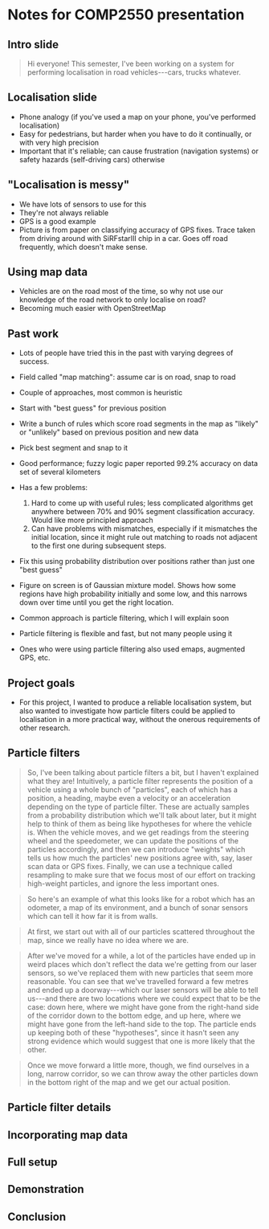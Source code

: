 # Notes for COMP2550 presentation

## Intro slide

> Hi everyone! This semester, I've been working on a system for performing
> localisation in road vehicles---cars, trucks whatever.

## Localisation slide

- Phone analogy (if you've used a map on your phone, you've performed
  localisation)
- Easy for pedestrians, but harder when you have to do it continually, or with
  very high precision
- Important that it's reliable; can cause frustration (navigation systems) or
  safety hazards (self-driving cars) otherwise

## "Localisation is messy"

- We have lots of sensors to use for this
- They're not always reliable
- GPS is a good example
- Picture is from paper on classifying accuracy of GPS fixes. Trace taken from
  driving around with SiRFstarIII chip in a car. Goes off road frequently, which
  doesn't make sense.

## Using map data

- Vehicles are on the road most of the time, so why not use our knowledge of the
  road network to only localise on road?
- Becoming much easier with OpenStreetMap

## Past work

- Lots of people have tried this in the past with varying degrees of success.
- Field called "map matching": assume car is on road, snap to road
- Couple of approaches, most common is heuristic

- Start with "best guess" for previous position
- Write a bunch of rules which score road segments in the map as "likely" or
  "unlikely" based on previous position and new data
- Pick best segment and snap to it
- Good performance; fuzzy logic paper reported 99.2% accuracy on data set of
  several kilometers
- Has a few problems:
  1. Hard to come up with useful rules; less complicated algorithms get anywhere
     between 70% and 90% segment classification accuracy. Would like more
     principled approach
  2. Can have problems with mismatches, especially if it mismatches the initial
     location, since it might rule out matching to roads not adjacent to the
     first one during subsequent steps.

- Fix this using probability distribution over positions rather than just one
  "best guess"
- Figure on screen is of Gaussian mixture model. Shows how some regions have
  high probability initially and some low, and this narrows down over time until
  you get the right location.
- Common approach is particle filtering, which I will explain soon
- Particle filtering is flexible and fast, but not many people using it
- Ones who were using particle filtering also used emaps, augmented GPS, etc.

## Project goals

- For this project, I wanted to produce a reliable localisation system, but also
  wanted to investigate how particle filters could be applied to localisation in
  a more practical way, without the onerous requirements of other research.

## Particle filters

> So, I've been talking about particle filters a bit, but I haven't explained
> what they are! Intuitively, a particle filter represents the position of a
> vehicle using a whole bunch of "particles", each of which has a position, a
> heading, maybe even a velocity or an acceleration depending on the type of
> particle filter. These are actually samples from a probability distribution
> which we'll talk about later, but it might help to think of them as being like
> hypotheses for where the vehicle is. When the vehicle moves, and we get
> readings from the steering wheel and the speedometer, we can update the
> positions of the particles accordingly, and then we can introduce "weights"
> which tells us how much the particles' new positions agree with, say, laser
> scan data or GPS fixes. Finally, we can use a technique called resampling to
> make sure that we focus most of our effort on tracking high-weight particles,
> and ignore the less important ones.

> So here's an example of what this looks like for a robot which has an
> odometer, a map of its environment, and a bunch of sonar sensors which can
> tell it how far it is from walls.

> At first, we start out with all of our particles scattered throughout the map,
> since we really have no idea where we are.

> After we've moved for a while, a lot of the particles have ended up in weird
> places which don't reflect the data we're getting from our laser sensors, so
> we've replaced them with new particles that seem more reasonable. You
> can see that we've travelled forward a few metres and ended up a
> doorway---which our laser sensors will be able to tell us---and there are two
> locations where we could expect that to be the case: down here, where we might
> have gone from the right-hand side of the corridor down to the bottom edge,
> and up here, where we might have gone from the left-hand side to the top. The
> particle ends up keeping both of these "hypotheses", since it hasn't seen any
> strong evidence which would suggest that one is more likely that the other.

> Once we move forward a little more, though, we find ourselves in a long,
> narrow corridor, so we can throw away the other particles down in the bottom
> right of the map and we get our actual position.

## Particle filter details

## Incorporating map data

## Full setup

## Demonstration

## Conclusion
